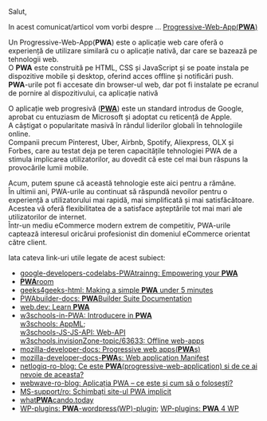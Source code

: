 Salut,

In acest comunicat/articol vom vorbi despre ... [Progressive-Web-App(**PWA**)](https://en.wikipedia.org/wiki/Progressive_web_app)

Un Progressive-Web-App(**PWA**) este o aplicație web care oferă o experiență de utilizare similară cu o aplicație nativă, dar care se bazează pe tehnologii web. 
<br/>O **PWA** este construită pe HTML, CSS și JavaScript și se poate instala pe dispozitive mobile și desktop, oferind acces offline și notificări push. 
<br/>**PWA**-urile pot fi accesate din browser-ul web, dar pot fi instalate pe ecranul de pornire al dispozitivului, ca aplicație nativă

O aplicație web progresivă ([**PWA**](https://www.cloudflight.io/en/blog/pwa/)) este un standard introdus de Google, aprobat cu entuziasm de Microsoft și adoptat cu reticență de Apple. 
<br/>A câștigat o popularitate masivă în rândul liderilor globali în tehnologiile online. 
<br/>Companii precum Pinterest, Uber, Airbnb, Spotify, Aliexpress, OLX și Forbes, care au testat deja pe teren capacitățile tehnologiei PWA de a stimula implicarea utilizatorilor, au dovedit că este cel mai bun răspuns la provocările lumii mobile.

Acum, putem spune că această tehnologie este aici pentru a rămâne. 
<br/>În ultimii ani, PWA-urile au continuat să răspundă nevoilor pentru o experiență a utilizatorului mai rapidă, mai simplificată și mai satisfăcătoare. 
<br/>Acestea vă oferă flexibilitatea de a satisface așteptările tot mai mari ale utilizatorilor de internet. 
<br/>Într-un mediu eCommerce modern extrem de competitiv, PWA-urile captează interesul oricărui profesionist din domeniul eCommerce orientat către client.


Iata cateva link-uri utile legate de acest subiect:

 - [google-developers-codelabs-PWAtrainng: Empowering your **PWA**](https://developers.google.com/codelabs/pwa-training/pwa05--empowering-your-pwa#0)
 - [**PWA**room](https://progressivewebapproom.com/)
 - [geeks4geeks-html: Making a simple **PWA** under 5 minutes](https://www.geeksforgeeks.org/html/making-a-simple-pwa-under-5-minutes/)
 - [PWAbuilder-docs: **PWA**Builder Suite Documentation](https://docs.pwabuilder.com/#/)
 - [web.dev: Learn **PWA**](https://web.dev/learn/pwa)
 - [w3schools-in-PWA: Introducere in **PWA**](https://www.w3schools.in/progressive-web-application/introduction-to-progressive-web-applications-pwa)
 <br/>[w3schools: AppML](https://www.w3schools.com/appml/);
 <br/>[w3schools-JS-JS-API: Web-API](https://www.w3schools.com/js/js_api_intro.asp)
 <br/>[w3schools.invisionZone-topic/63633: Offline web-apps](https://w3schools.invisionzone.com/topic/63633-offline-web-apps/)
 - [mozilla-developer-docs: Progressive web apps(**PWA**s)](https://developer.mozilla.org/en-US/docs/Web/Progressive_web_apps)
 - [mozilla-developer-docs-**PWA**s: Web application Manifest](https://developer.mozilla.org/en-US/docs/Web/Progressive_web_apps/Manifest)
 - [netlogiq-ro-blog: Ce este **PWA**(progressive-web-application) si de ce ai nevoie de aceasta?](https://www.netlogiq.ro/blog/ce-este-pwa-progressive-web-application-si-de-ce-ai-nevoie-de-el/)
 - [webwave-ro-blog: Aplicația PWA – ce este și cum să o folosești?](https://webwave.ro/blog/aplicatie-pwa)
 - [MS-support/ro: Schimbați site-ul PWA implicit](https://support.microsoft.com/ro-ro/topic/schimba%C8%9Bi-site-ul-pwa-implicit-f15cdeb4-296c-4761-b0b0-761185719656)
 - [what**PWA**cando.today](https://whatpwacando.today/)
 - [WP-plugins: **PWA**-wordpress(WP)-plugin](https://wordpress.org/plugins/pwa/); [WP-plugins: **PWA** 4 WP](https://wordpress.org/plugins/pwa-for-wp/)
